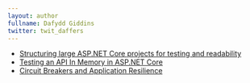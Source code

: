 ```yaml
---
layout: author
fullname: Dafydd Giddins
twitter: twit_daffers
---
```



* <a href="/blog/2019/02/26/structuring-large-asp-net-projects-for-testing-and-readability/">Structuring large ASP.NET Core projects for testing and readability</a>
* <a href="/blog/2019/01/28/testing-an-api-in-memory-in-asp-net-core/">Testing an API In Memory in ASP.NET Core</a>
* <a href="/blog/2017/11/02/circuit-breakers-and-application-resilience/">Circuit Breakers and Application Resilience</a>
